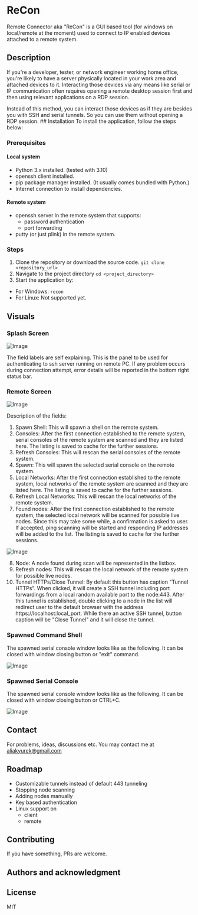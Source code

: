 # ReCon
Remote Connector aka "ReCon" is a GUI based tool (for windows on local/remote at the moment) used to connect to IP enabled devices attached to a remote system.

## Description
If you're a developer, tester, or network engineer working home office, you're likely to have a server physically located in your work area and attached devices to it.
Interacting those devices via any means like serial or IP communication often requires opening a remote desktop session first and then using relevant applications on a RDP session.
<p>
Instead of this method, you can interact those devices as if they are besides you with SSH and serial tunnels. So you can use them without opening a RDP session.
## Installation
To install the application, follow the steps below:
  
### Prerequisites
#### Local system
- Python 3.x installed. (tested with 3.10)
- openssh client installed.
- pip package manager installed. (It usually comes bundled with Python.)
- Internet connection to install dependencies.
#### Remote system
- openssh server in the remote system that supports:
  - password authentication
  - port forwarding
- putty (or just plink) in the remote system.

### Steps
1. Clone the repository or download the source code.
```git clone <repository_url>```
2. Navigate to the project directory
```cd <project_directory>```
3. Start the application by:
- For Windows: ```recon```
- For Linux: Not supported yet.

## Visuals
### Splash Screen
![Image](static/screenshot_01.png)

The field labels are self explaining. This is the panel to be used for authenticating to ssh server running on remote PC.
If any problem occurs during connection attempt, error details will be reported in the bottom right status bar.

### Remote Screen
![Image](static/screenshot_02.png)

Description of the fields:
1. Spawn Shell: This will spawn a shell on the remote system.
2. Consoles: After the first connection established to the remote system, serial consoles of the remote system are scanned and they are listed here. The listing is saved to cache for the further sessions.
3. Refresh Consoles: This will rescan the serial consoles of the remote system.
4. Spawn: This will spawn the selected serial console on the remote system.
5. Local Networks: After the first connection established to the remote system, local networks of the remote system are scanned and they are listed here. The listing is saved to cache for the further sessions.
6. Refresh Local Networks: This will rescan the local networks of the remote system.
7. Found nodes: After the first connection established to the remote system, the selected local network will be scanned for possible live nodes. Since this may take some while, a confirmation is asked to user. If accepted, ping scanning will be started and responding IP addresses will be added to the list. The listing is saved to cache for the further sessions.

![Image](static/screenshot_03.png)

8. Node: A node found during scan will be represented in the listbox.
9. Refresh nodes: This will rescan the local network of the remote system for possible live nodes.
10. Tunnel HTTPs/Close Tunnel: By default this button has caption "Tunnel HTTPs". When clicked, it will create a SSH tunnel including port forwardings from a local random available port to the node:443. After this tunnel is established, double clicking to a node in the list will redirect user to the default browser with the address https://localhost:local_port. While there an active SSH tunnel, button caption will be "Close Tunnel" and it will close the tunnel.
### Spawned Command Shell
The spawned serial console window looks like as the following. It can be closed with window closing button or "exit" command.

![Image](static/screenshot_05.png)
### Spawned Serial Console
The spawned serial console window looks like as the following. It can be closed with window closing button or CTRL+C.

![Image](static/screenshot_04.png)
## Contact
For problems, ideas, discussions etc. You may contact me at aliakyurek@gmail.com
## Roadmap
* Customizable tunnels instead of default 443 tunneling
* Stopping node scanning
* Adding nodes manually
* Key based authentication
* Linux support on
  * client
  * remote 
## Contributing
If you have something, PRs are welcome.
## Authors and acknowledgment
## License
MIT
